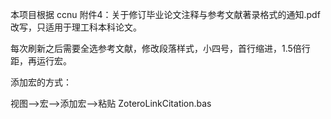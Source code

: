 本项目根据 ccnu 附件4：关于修订毕业论文注释与参考文献著录格式的通知.pdf 改写，只适用于理工科本科论文。

每次刷新之后需要全选参考文献，修改段落样式，小四号，首行缩进，1.5倍行距，再运行宏。

添加宏的方式：

视图-->宏-->添加宏-->粘贴 ZoteroLinkCitation.bas


